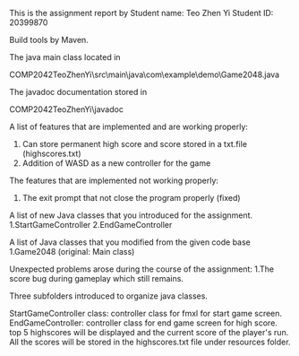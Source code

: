 This is the assignment report
by 
Student name: Teo Zhen Yi
Student ID: 20399870

Build tools by Maven.

The java main class located in 

COMP2042TeoZhenYi\src\main\java\com\example\demo\Game2048.java

The javadoc documentation stored in

COMP2042TeoZhenYi\javadoc

A list of features that are implemented and are working properly:
1. Can store permanent high score and score stored in a txt.file (highscores.txt)
2. Addition of WASD as a new controller for the game 

The features that are implemented not working properly:
1. The exit prompt that not close the program properly (fixed)

A list of new Java classes that you introduced for the assignment.
1.StartGameController
2.EndGameController

A list of Java classes that you modified from the given code base
1.Game2048 (original: Main class)

Unexpected problems arose during the course of the assignment:
1.The score bug during gameplay which still remains.

Three subfolders introduced to organize java classes.

StartGameController class: controller class for fmxl for start game screen.
EndGameController: controller class for end game screen for high score. top 5 highscores will be displayed and the current score of the player's run.
All the scores will be stored in the highscores.txt file under resources folder.









